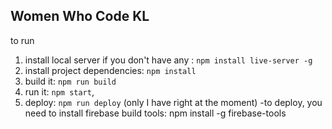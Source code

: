 ## Women Who Code KL

to run

1. install local server if you don't have any : `npm install live-server -g`
2. install project dependencies: `npm install`
3. build it: `npm run build`
4. run it: `npm start`,
5. deploy: `npm run deploy` (only I have right at the moment)
   -to deploy, you need to install firebase build tools: npm install -g firebase-tools